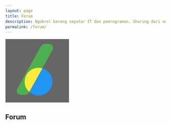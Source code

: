 ```yaml
---
layout: page
title: Forum
description: Ngobrol bareng seputar IT dan pemrograman. Sharing dari newbie sampai developer. Bukan Stack Overflow, tapi jika ada yang ingin ditanyakan silakan.
permalink: /forum/
---
```


<img class="img-rounded" src="/assets/img/uploads/profile-1.png" alt="Disclaimer" width="200">

## Forum

<iframe id="forum_embed"
  src="javascript:void(0)"
  scrolling="no"
  frameborder="0"
  width="100%"
  height="700">
</iframe>
<script type="text/javascript">
  document.getElementById('forum_embed').src =
     'https://groups.google.com/forum/embed/?place=forum/berbagit'
     + '&showsearch=true&showpopout=true&showtabs=false'
     + '&parenturl=' + encodeURIComponent(window.location.href);
</script>